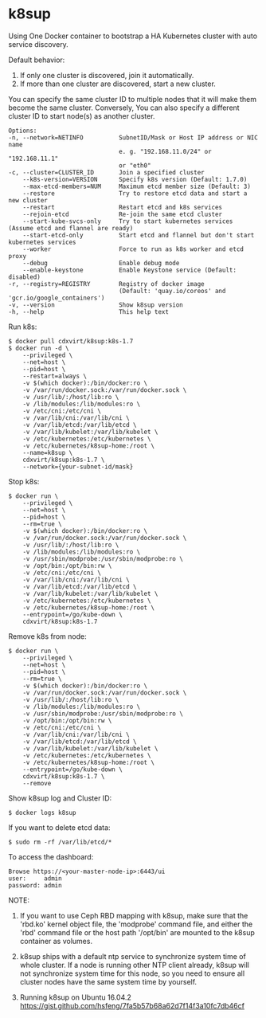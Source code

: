 # k8sup

Using One Docker container to bootstrap a HA Kubernetes cluster with auto service discovery.

Default behavior:
1. If only one cluster is discovered, join it automatically.
2. If more than one cluster are discovered, start a new cluster.

You can specify the same cluster ID to multiple nodes that it will make them become the same cluster. Conversely, You can also specify a different cluster ID to start node(s) as another cluster.

```
Options:
-n, --network=NETINFO          SubnetID/Mask or Host IP address or NIC name
                               e. g. "192.168.11.0/24" or "192.168.11.1"
                               or "eth0"
-c, --cluster=CLUSTER_ID       Join a specified cluster
    --k8s-version=VERSION      Specify k8s version (Default: 1.7.0)
    --max-etcd-members=NUM     Maximum etcd member size (Default: 3)
    --restore                  Try to restore etcd data and start a new cluster
    --restart                  Restart etcd and k8s services
    --rejoin-etcd              Re-join the same etcd cluster
    --start-kube-svcs-only     Try to start kubernetes services (Assume etcd and flannel are ready)
    --start-etcd-only          Start etcd and flannel but don't start kubernetes services
    --worker                   Force to run as k8s worker and etcd proxy
    --debug                    Enable debug mode
    --enable-keystone          Enable Keystone service (Default: disabled)
-r, --registry=REGISTRY        Registry of docker image
                               (Default: 'quay.io/coreos' and 'gcr.io/google_containers')
-v, --version                  Show k8sup version                               
-h, --help                     This help text
```

Run k8s:
```
$ docker pull cdxvirt/k8sup:k8s-1.7
$ docker run -d \
    --privileged \
    --net=host \
    --pid=host \
    --restart=always \
    -v $(which docker):/bin/docker:ro \
    -v /var/run/docker.sock:/var/run/docker.sock \
    -v /usr/lib/:/host/lib:ro \
    -v /lib/modules:/lib/modules:ro \
    -v /etc/cni:/etc/cni \
    -v /var/lib/cni:/var/lib/cni \
    -v /var/lib/etcd:/var/lib/etcd \
    -v /var/lib/kubelet:/var/lib/kubelet \
    -v /etc/kubernetes:/etc/kubernetes \
    -v /etc/kubernetes/k8sup-home:/root \
    --name=k8sup \
    cdxvirt/k8sup:k8s-1.7 \
    --network={your-subnet-id/mask}
```

Stop k8s:
```
$ docker run \
    --privileged \
    --net=host \
    --pid=host \
    --rm=true \
    -v $(which docker):/bin/docker:ro \
    -v /var/run/docker.sock:/var/run/docker.sock \
    -v /usr/lib/:/host/lib:ro \
    -v /lib/modules:/lib/modules:ro \
    -v /usr/sbin/modprobe:/usr/sbin/modprobe:ro \
    -v /opt/bin:/opt/bin:rw \
    -v /etc/cni:/etc/cni \
    -v /var/lib/cni:/var/lib/cni \
    -v /var/lib/etcd:/var/lib/etcd \
    -v /var/lib/kubelet:/var/lib/kubelet \
    -v /etc/kubernetes:/etc/kubernetes \
    -v /etc/kubernetes/k8sup-home:/root \
    --entrypoint=/go/kube-down \
    cdxvirt/k8sup:k8s-1.7
```

Remove k8s from node:
```
$ docker run \
    --privileged \
    --net=host \
    --pid=host \
    --rm=true \
    -v $(which docker):/bin/docker:ro \
    -v /var/run/docker.sock:/var/run/docker.sock \
    -v /usr/lib/:/host/lib:ro \
    -v /lib/modules:/lib/modules:ro \
    -v /usr/sbin/modprobe:/usr/sbin/modprobe:ro \
    -v /opt/bin:/opt/bin:rw \
    -v /etc/cni:/etc/cni \
    -v /var/lib/cni:/var/lib/cni \
    -v /var/lib/etcd:/var/lib/etcd \
    -v /var/lib/kubelet:/var/lib/kubelet \
    -v /etc/kubernetes:/etc/kubernetes \
    -v /etc/kubernetes/k8sup-home:/root \
    --entrypoint=/go/kube-down \
    cdxvirt/k8sup:k8s-1.7 \
    --remove
```

Show k8sup log and Cluster ID:
```
$ docker logs k8sup
```

If you want to delete etcd data:
```
$ sudo rm -rf /var/lib/etcd/*
```

To access the dashboard:
```
Browse https://<your-master-node-ip>:6443/ui
user:     admin
password: admin
```

NOTE:

1. If you want to use Ceph RBD mapping with k8sup, make sure that the 'rbd.ko' kernel object file, the 'modprobe' command file, and either the 'rbd' command file or the host path '/opt/bin' are mounted to the k8sup container as volumes.

2. k8sup ships with a default ntp service to synchronize system time of whole cluster. If a node is running other NTP client already, k8sup will not synchronize system time for this node, so you need to ensure all cluster nodes have the same system time by yourself.

3. Running k8sup on Ubuntu 16.04.2 <br /> https://gist.github.com/hsfeng/7fa5b57b68a62d7f14f3a10fc7db46cf <br />
